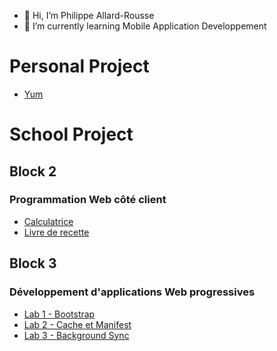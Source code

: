 - 👋 Hi, I’m Philippe Allard-Rousse
- 🌱 I’m currently learning Mobile Application Developpement

# Personal Project
- [Yum](https://delbiss.github.io/yum/)


# School Project
## Block 2
### Programmation Web côté client
- [Calculatrice](https://delbiss.github.io/dam-web-calculatrice/)
- [Livre de recette](https://delbiss.github.io/dam-web-recette/)

## Block 3
### Développement d'applications Web progressives
- [Lab 1 - Bootstrap](https://delbiss.github.io/pwa-bootstrap/)
- [Lab 2 - Cache et Manifest](https://delbiss.github.io/dam-pwa-manifest/)
- [Lab 3 - Background Sync](https://delbiss.github.io/dam-pwa-lab3-offline/)
